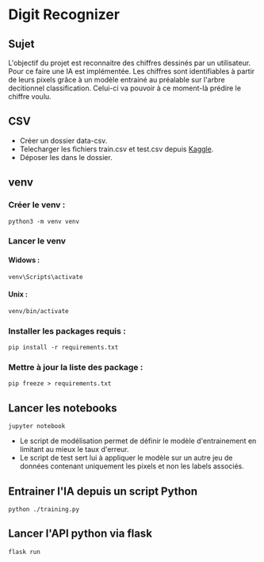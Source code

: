 # Digit Recognizer

## Sujet
L'objectif du projet est reconnaitre des chiffres dessinés par un utilisateur. Pour ce faire une IA est implémentée. Les chiffres sont identifiables à partir de leurs pixels grâce à un modèle entrainé au préalable sur l'arbre decitionnel classification. Celui-ci va pouvoir à ce moment-là prédire le chiffre voulu.


## CSV

- Créer un dossier data-csv.
- Telecharger les fichiers train.csv et test.csv depuis [Kaggle](https://www.kaggle.com/c/digit-recognizer/data).
- Déposer les dans le dossier.


## venv

### Créer le venv : <br/>
    
    python3 -m venv venv

### Lancer le venv

#### Widows : 

    venv\Scripts\activate

#### Unix : 

    venv/bin/activate

### Installer les packages requis : <br/>

    pip install -r requirements.txt

### Mettre à jour la liste des package : <br/>

    pip freeze > requirements.txt


## Lancer les notebooks

    jupyter notebook

- Le script de modélisation permet de définir le modèle d'entrainement en limitant au mieux le taux d'erreur.
- Le script de test sert lui à appliquer le modèle sur un autre jeu de données contenant uniquement les pixels et non les labels associés.

## Entrainer l'IA depuis un script Python

    python ./training.py


## Lancer l'API python via flask

    flask run


